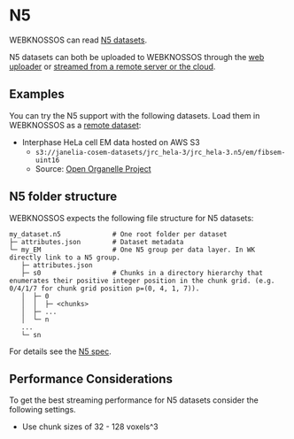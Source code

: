 # N5

WEBKNOSSOS can read [N5 datasets](https://github.com/saalfeldlab/n5).

N5 datasets can both be uploaded to WEBKNOSSOS through the [web uploader](./upload_ui.md) or [streamed from a remote server or the cloud](./streaming.md).

## Examples

You can try the N5 support with the following datasets. Load them in WEBKNOSSOS as a [remote dataset](./streaming.md): 

- Interphase HeLa cell EM data hosted on AWS S3
    - `s3://janelia-cosem-datasets/jrc_hela-3/jrc_hela-3.n5/em/fibsem-uint16` 
    - Source: [Open Organelle Project](https://openorganelle.janelia.org/datasets/jrc_hela-3)

## N5 folder structure

WEBKNOSSOS expects the following file structure for N5 datasets:

```
my_dataset.n5             # One root folder per dataset
├─ attributes.json        # Dataset metadata
└─ my_EM                  # One N5 group per data layer. In WK directly link to a N5 group.
   ├─ attributes.json                
   ├─ s0                  # Chunks in a directory hierarchy that enumerates their positive integer position in the chunk grid. (e.g. 0/4/1/7 for chunk grid position p=(0, 4, 1, 7)).
   │  ├─ 0
   │  │  ├─ <chunks>
   │  ├─ ...
   │  └─ n
   ...                
   └─ sn                
```

For details see the [N5 spec](https://github.com/saalfeldlab/n5).

## Performance Considerations
To get the best streaming performance for N5 datasets consider the following settings.

- Use chunk sizes of 32 - 128 voxels^3